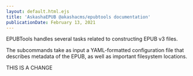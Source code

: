 ```yaml
---
layout: default.html.ejs
title: 'AskashaEPUB @akashacms/epubtools documentation'
publicationDate: February 13, 2021
---
```


EPUBTools handles several tasks related to constructing EPUB v3 files.

The subcommands take as input a YAML-formatted configuration file that describes metadata of the EPUB, as well as important filesystem locations.

THIS IS A CHANGE
